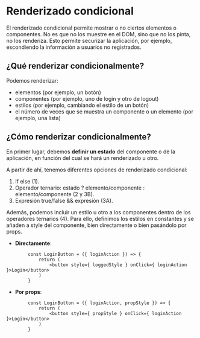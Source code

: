 # Renderizado condicional
El renderizado condicional permite mostrar o no ciertos elementos o componentes.
No es que no los muestre en el DOM, sino que no los pinta, no los renderiza.
Esto permite securizar la aplicación, por ejemplo, escondiendo la información
a usuarios no registrados.

## ¿Qué renderizar condicionalmente?
Podemos renderizar: 
* elementos (por ejemplo, un botón)
* componentes (por ejemplo, uno de login y otro de logout)
* estilos (por ejemplo, cambiando el estilo de un botón)
* el número de veces que se muestra un componente o un elemento (por ejemplo, una lista)

## ¿Cómo renderizar condicionalmente?
En primer lugar, debemos **definir un estado** del componente o de la aplicación, en función del cual se hará un renderizado u otro.

A partir de ahí, tenemos diferentes opciones de renderizado condicional:
1. If else (1).
2. Operador ternario: estado ? elemento/componente : elemento/componente (2 y 3B).
3. Expresión true/false && expresión (3A).

Además, podemos incluir un estilo u otro a los componentes dentro de los operadores ternarios (4). Para ello, definimos los estilos en constantes y se añaden a style del componente, bien directamente o bien pasándolo por props.

* **Directamente**:
~~~
        const LoginButton = ({ loginAction }) => {
            return (
                <button style={ loggedStyle } onClick={ loginAction }>Login</button>
            )
        }
~~~
* **Por props**: 
~~~
        const LoginButton = ({ loginAction, propStyle }) => {
            return (
                <button style={ propStyle } onClick={ loginAction }>Login</button>
            )
        }
~~~        